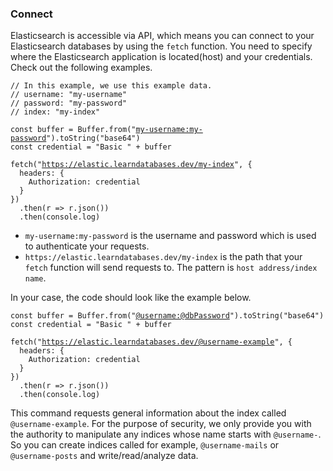 
### Connect
Elasticsearch is accessible via API, which means you can connect to your Elasticsearch databases by using the `fetch` function. You need to specify where the Elasticsearch application is located(host) and your credentials. Check out the following examples.

<pre><code>// In this example, we use this example data.
// username: "my-username"
// password: "my-password"
// index: "my-index"

const buffer = Buffer.from("<u>my-username:my-password</u>").toString("base64")
const credential = "Basic " + buffer

fetch("<u>https://elastic.learndatabases.dev/my-index</u>", {
  headers: {
    Authorization: credential
  }
})
  .then(r => r.json())
  .then(console.log)
</code></pre>

* `my-username:my-password` is the username and password which is used to authenticate your requests.
* `https://elastic.learndatabases.dev/my-index` is the path that your `fetch` function will send requests to. The pattern is `host address/index name`.

In your case, the code should look like the example below.

<pre><code>const buffer = Buffer.from("<u>@username:@dbPassword</u>").toString("base64")
const credential = "Basic " + buffer

fetch("<u>https://elastic.learndatabases.dev/@username-example</u>", {
  headers: {
    Authorization: credential
  }
})
  .then(r => r.json())
  .then(console.log)
</code></pre>

This command requests general information about the index called `@username-example`. For the purpose of security, we only provide you with the authority to manipulate any indices whose name starts with `@username-`. So you can create indices called for example, `@username-mails` or `@username-posts` and write/read/analyze data.
